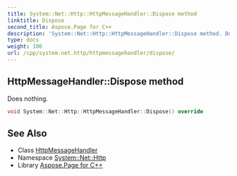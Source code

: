 ```yaml
---
title: System::Net::Http::HttpMessageHandler::Dispose method
linktitle: Dispose
second_title: Aspose.Page for C++
description: 'System::Net::Http::HttpMessageHandler::Dispose method. Does nothing in C++.'
type: docs
weight: 100
url: /cpp/system.net.http/httpmessagehandler/dispose/
---
```

## HttpMessageHandler::Dispose method


Does nothing.

```cpp
void System::Net::Http::HttpMessageHandler::Dispose() override
```

## See Also

* Class [HttpMessageHandler](../)
* Namespace [System::Net::Http](../../)
* Library [Aspose.Page for C++](../../../)
